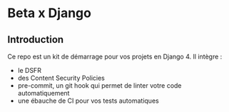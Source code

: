 # Beta x Django

## Introduction 

Ce repo est un kit de démarrage pour vos projets en Django 4. Il intègre :
- le DSFR
- des Content Security Policies
- pre-commit, un git hook qui permet de linter votre code automatiquement
- une ébauche de CI pour vos tests automatiques 
